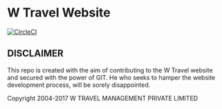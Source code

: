 W Travel Website
============

[![CircleCI](https://circleci.com/gh/impress/impress.js.svg?style=svg)](https://circleci.com/gh/impress/impress.js)

DISCLAIMER
---------------

This repo is created with the aim of contributing to the W Travel website and secured with the power of GIT.
He who seeks to hamper the website development process, will be sorely disappointed.


Copyright 2004-2017 W TRAVEL MANAGEMENT PRIVATE LIMITED
